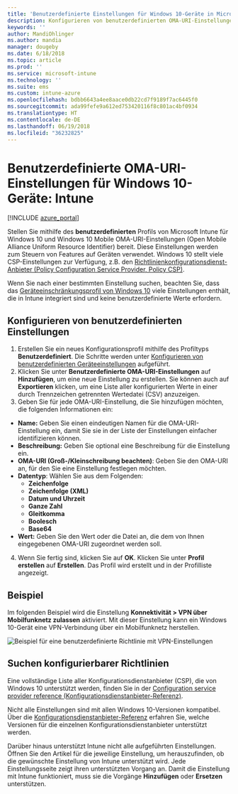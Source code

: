 ```yaml
---
title: 'Benutzerdefinierte Einstellungen für Windows 10-Geräte in Microsoft Intune: Azure | Microsoft-Dokumentation'
description: Konfigurieren von benutzerdefinierten OMA-URI-Einstellungen auf Geräten unter Windows 10 mithilfe eines benutzerdefinierten Profils in Microsoft Intune.
keywords: ''
author: MandiOhlinger
ms.author: mandia
manager: dougeby
ms.date: 6/18/2018
ms.topic: article
ms.prod: ''
ms.service: microsoft-intune
ms.technology: ''
ms.suite: ems
ms.custom: intune-azure
ms.openlocfilehash: bdbb6643a4ee8aace0db22cd7f9189f7ac6445f0
ms.sourcegitcommit: ada99fefe9a612ed753420116f8c801ac4bf0934
ms.translationtype: HT
ms.contentlocale: de-DE
ms.lasthandoff: 06/19/2018
ms.locfileid: "36232825"
---
```

# <a name="custom-oma-uri-settings-for-windows-10-devices---intune"></a>Benutzerdefinierte OMA-URI-Einstellungen für Windows 10-Geräte: Intune

[!INCLUDE [azure_portal](./includes/azure_portal.md)]

Stellen Sie mithilfe des **benutzerdefinierten** Profils von Microsoft Intune für Windows 10 und Windows 10 Mobile OMA-URI-Einstellungen (Open Mobile Alliance Uniform Resource Identifier) bereit. Diese Einstellungen werden zum Steuern von Features auf Geräten verwendet. Windows 10 stellt viele CSP-Einstellungen zur Verfügung, z.B. den [Richtlinienkonfigurationsdienst-Anbieter (Policy Configuration Service Provider, Policy CSP)](https://technet.microsoft.com/itpro/windows/manage/how-it-pros-can-use-configuration-service-providers).

Wenn Sie nach einer bestimmten Einstellung suchen, beachten Sie, dass das [Geräteeinschränkungsprofil von Windows 10](device-restrictions-windows-10.md) viele Einstellungen enthält, die in Intune integriert sind und keine benutzerdefinierte Werte erfordern.

## <a name="configure-custom-settings"></a>Konfigurieren von benutzerdefinierten Einstellungen

1. Erstellen Sie ein neues Konfigurationsprofil mithilfe des Profiltyps **Benutzerdefiniert**. Die Schritte werden unter [Konfigurieren von benutzerdefinierten Geräteeinstellungen](custom-settings-configure.md) aufgeführt.
2. Klicken Sie unter **Benutzerdefinierte OMA-URI-Einstellungen** auf **Hinzufügen**, um eine neue Einstellung zu erstellen. Sie können auch auf **Exportieren** klicken, um eine Liste aller konfigurierten Werte in einer durch Trennzeichen getrennten Wertedatei (CSV) anzuzeigen.
3. Geben Sie für jede OMA-URI-Einstellung, die Sie hinzufügen möchten, die folgenden Informationen ein:

- **Name:** Geben Sie einen eindeutigen Namen für die OMA-URI-Einstellung ein, damit Sie sie in der Liste der Einstellungen einfacher identifizieren können.
- **Beschreibung:** Geben Sie optional eine Beschreibung für die Einstellung ein.
- **OMA-URI (Groß-/Kleinschreibung beachten)**: Geben Sie den OMA-URI an, für den Sie eine Einstellung festlegen möchten.
- **Datentyp**: Wählen Sie aus dem Folgenden:
  - **Zeichenfolge**
  - **Zeichenfolge (XML)**
  - **Datum und Uhrzeit**
  - **Ganze Zahl**
  - **Gleitkomma**
  - **Boolesch**
  - **Base64**
- **Wert:** Geben Sie den Wert oder die Datei an, die dem von Ihnen eingegebenen OMA-URI zugeordnet werden soll.

4. Wenn Sie fertig sind, klicken Sie auf **OK**. Klicken Sie unter **Profil erstellen** auf **Erstellen**. Das Profil wird erstellt und in der Profilliste angezeigt.

## <a name="example"></a>Beispiel
Im folgenden Beispiel wird die Einstellung **Konnektivität > VPN über Mobilfunknetz zulassen** aktiviert. Mit dieser Einstellung kann ein Windows 10-Gerät eine VPN-Verbindung über ein Mobilfunknetz herstellen.

![Beispiel für eine benutzerdefinierte Richtlinie mit VPN-Einstellungen](./media/custom-policy-example.png)

## <a name="find-the-policies-you-can-configure"></a>Suchen konfigurierbarer Richtlinien

Eine vollständige Liste aller Konfigurationsdienstanbieter (CSP), die von Windows 10 unterstützt werden, finden Sie in der [Configuration service provider reference (Konfigurationsdienstanbieter-Referenz)](https://msdn.microsoft.com/windows/hardware/commercialize/customize/mdm/configuration-service-provider-reference).

Nicht alle Einstellungen sind mit allen Windows 10-Versionen kompatibel. Über die [Konfigurationsdienstanbieter-Referenz](https://msdn.microsoft.com/windows/hardware/commercialize/customize/mdm/configuration-service-provider-reference) erfahren Sie, welche Versionen für die einzelnen Konfigurationsdienstanbieter unterstützt werden.

Darüber hinaus unterstützt Intune nicht alle aufgeführten Einstellungen. Öffnen Sie den Artikel für die jeweilige Einstellung, um herauszufinden, ob die gewünschte Einstellung von Intune unterstützt wird. Jede Einstellungsseite zeigt ihren unterstützten Vorgang an. Damit die Einstellung mit Intune funktioniert, muss sie die Vorgänge **Hinzufügen** oder **Ersetzen** unterstützen.
